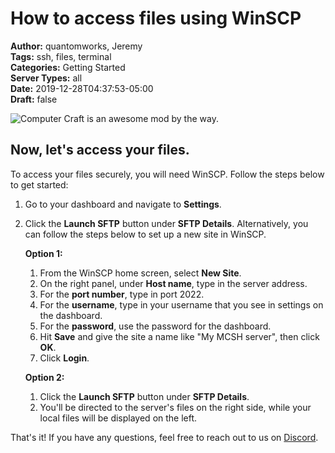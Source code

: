 # How to access files using WinSCP

**Author:** quantomworks, Jeremy  
**Tags:** ssh, files, terminal  
**Categories:** Getting Started  
**Server Types:** all  
**Date:** 2019-12-28T04:37:53-05:00  
**Draft:** false  

![Computer Craft is an awesome mod by the way.](/support/img/computer-craft-terminal.jpg)

## Now, let's access your files.

To access your files securely, you will need WinSCP. Follow the steps below to get started:

1. Go to your dashboard and navigate to **Settings**.
2. Click the **Launch SFTP** button under **SFTP Details**. Alternatively, you can follow the steps below to set up a new site in WinSCP.

   **Option 1:**
   1. From the WinSCP home screen, select **New Site**.
   2. On the right panel, under **Host name**, type in the server address.
   3. For the **port number**, type in port 2022.
   4. For the **username**, type in your username that you see in settings on the dashboard.
   5. For the **password**, use the password for the dashboard.
   6. Hit **Save** and give the site a name like "My MCSH server", then click **OK**.
   7. Click **Login**.

   **Option 2:**
   1. Click the **Launch SFTP** button under **SFTP Details**.
   2. You'll be directed to the server's files on the right side, while your local files will be displayed on the left.

That's it! If you have any questions, feel free to reach out to us on [Discord](https://mcserverhosting.net/discord).
